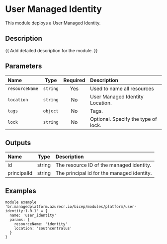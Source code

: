 # User Managed Identity

This module deploys a User Managed Identity.

## Description

{{ Add detailed description for the module. }}

## Parameters

| Name           | Type     | Required | Description                         |
| :------------- | :------: | :------: | :---------------------------------- |
| `resourceName` | `string` | Yes      | Used to name all resources          |
| `location`     | `string` | No       | User Managed Identity Location.     |
| `tags`         | `object` | No       | Tags.                               |
| `lock`         | `string` | No       | Optional. Specify the type of lock. |

## Outputs

| Name        | Type   | Description                                |
| :---------- | :----: | :----------------------------------------- |
| id          | string | The resource ID of the managed identity.   |
| principalId | string | The principal id for the managed identity. |

## Examples

```bicep
module example 'br:managedplatform.azurecr.io/bicep/modules/platform/user-identity:1.0.1' = {
  name: 'user_identity'
  params: {
    resourceName: 'identity'
    location: 'southcentralus'
  }
}
```
